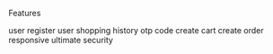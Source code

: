Features

user register
user shopping history
otp code
create cart
create order
responsive
ultimate security
